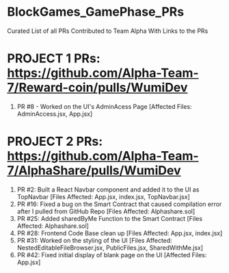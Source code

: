 # BlockGames_GamePhase_PRs
Curated List of all PRs Contributed to Team Alpha With Links to the PRs
#
# PROJECT 1 PRs: https://github.com/Alpha-Team-7/Reward-coin/pulls/WumiDev
1. PR #8 - Worked on the UI's AdminAcess Page [Affected Files: AdminAccess.jsx, App.jsx]

# PROJECT 2 PRs: https://github.com/Alpha-Team-7/AlphaShare/pulls/WumiDev
1. PR #2: Built a React Navbar component and added it to the UI as TopNavbar [Files Affected: App.jsx, index.jsx, TopNavbar.jsx]
2. PR #16: Fixed a bug on the Smart Contract that caused compilation error after I pulled from GitHub Repo [Files Affected: Alphashare.sol]
3. PR #25: Added sharedByMe Function to the Smart Contract [Files Affected: Alphashare.sol]
4. PR #28: Frontend Code Base clean up [Files Affected: App.jsx, index.jsx]
5. PR #31: Worked on the styling of the UI [Files Affected: NestedEditableFileBrowser.jsx, PublicFiles.jsx, SharedWithMe.jsx]
6. PR #42: Fixed initial display of blank page on the UI [Affected Files: App.jsx]
